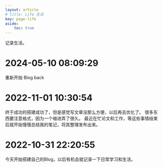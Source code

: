 ```yaml
---
layout: article
# title: Life 生活
key: page-life
aside:
    toc: true
---
```


记录生活。
# 2024-05-10 08:09:29
重新开始 Blog
back

# 2022-11-01 10:30:54
终于成功的搭建成功了，但是感觉写文章没那么方便，以后再去优化了。
很多东西要注意格式，因为一个缩进弄了很久。
最近在忙论文和工作，等这些事情结束后就开始慢慢总结我的笔记，将其整理发布出来。

# 2022-10-31 22:20:55
今天开始搭建自己的Blog，以后有机会就记录一下日常学习和生活。
